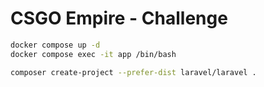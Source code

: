 # CSGO Empire - Challenge

```bash
docker compose up -d
docker compose exec -it app /bin/bash
```

```bash
composer create-project --prefer-dist laravel/laravel .
```

